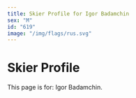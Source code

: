 ```yaml
---
title: Skier Profile for Igor Badamchin
sex: "M"
id: "619"
image: "/img/flags/rus.svg" 
---
```


# Skier Profile

This page is for: Igor Badamchin.
    